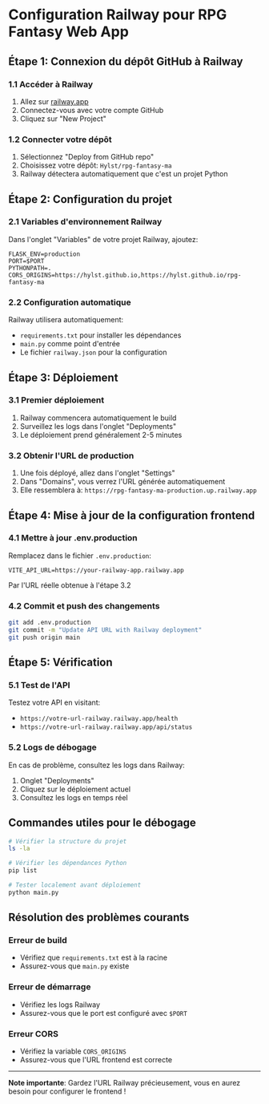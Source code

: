 # Configuration Railway pour RPG Fantasy Web App

## Étape 1: Connexion du dépôt GitHub à Railway

### 1.1 Accéder à Railway
1. Allez sur [railway.app](https://railway.app)
2. Connectez-vous avec votre compte GitHub
3. Cliquez sur "New Project"

### 1.2 Connecter votre dépôt
1. Sélectionnez "Deploy from GitHub repo"
2. Choisissez votre dépôt: `Hylst/rpg-fantasy-ma`
3. Railway détectera automatiquement que c'est un projet Python

## Étape 2: Configuration du projet

### 2.1 Variables d'environnement Railway
Dans l'onglet "Variables" de votre projet Railway, ajoutez:

```
FLASK_ENV=production
PORT=$PORT
PYTHONPATH=.
CORS_ORIGINS=https://hylst.github.io,https://hylst.github.io/rpg-fantasy-ma
```

### 2.2 Configuration automatique
Railway utilisera automatiquement:
- `requirements.txt` pour installer les dépendances
- `main.py` comme point d'entrée
- Le fichier `railway.json` pour la configuration

## Étape 3: Déploiement

### 3.1 Premier déploiement
1. Railway commencera automatiquement le build
2. Surveillez les logs dans l'onglet "Deployments"
3. Le déploiement prend généralement 2-5 minutes

### 3.2 Obtenir l'URL de production
1. Une fois déployé, allez dans l'onglet "Settings"
2. Dans "Domains", vous verrez l'URL générée automatiquement
3. Elle ressemblera à: `https://rpg-fantasy-ma-production.up.railway.app`

## Étape 4: Mise à jour de la configuration frontend

### 4.1 Mettre à jour .env.production
Remplacez dans le fichier `.env.production`:
```
VITE_API_URL=https://your-railway-app.railway.app
```
Par l'URL réelle obtenue à l'étape 3.2

### 4.2 Commit et push des changements
```bash
git add .env.production
git commit -m "Update API URL with Railway deployment"
git push origin main
```

## Étape 5: Vérification

### 5.1 Test de l'API
Testez votre API en visitant:
- `https://votre-url-railway.railway.app/health`
- `https://votre-url-railway.railway.app/api/status`

### 5.2 Logs de débogage
En cas de problème, consultez les logs dans Railway:
1. Onglet "Deployments"
2. Cliquez sur le déploiement actuel
3. Consultez les logs en temps réel

## Commandes utiles pour le débogage

```bash
# Vérifier la structure du projet
ls -la

# Vérifier les dépendances Python
pip list

# Tester localement avant déploiement
python main.py
```

## Résolution des problèmes courants

### Erreur de build
- Vérifiez que `requirements.txt` est à la racine
- Assurez-vous que `main.py` existe

### Erreur de démarrage
- Vérifiez les logs Railway
- Assurez-vous que le port est configuré avec `$PORT`

### Erreur CORS
- Vérifiez la variable `CORS_ORIGINS`
- Assurez-vous que l'URL frontend est correcte

---

**Note importante**: Gardez l'URL Railway précieusement, vous en aurez besoin pour configurer le frontend !